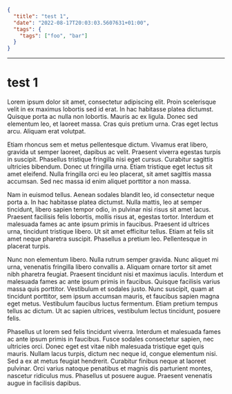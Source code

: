 ```json
{
  "title": "test 1",
  "date": "2022-08-17T20:03:03.5607631+01:00",
  "tags": {
    "tags": ["foo", "bar"]
  }
}
```
***
# test 1
Lorem ipsum dolor sit amet, consectetur adipiscing elit. Proin scelerisque velit in ex maximus lobortis sed id erat. In hac habitasse platea dictumst. Quisque porta ac nulla non lobortis. Mauris ac ex ligula. Donec sed elementum leo, et laoreet massa. Cras quis pretium urna. Cras eget lectus arcu. Aliquam erat volutpat.

Etiam rhoncus sem et metus pellentesque dictum. Vivamus erat libero, gravida ut semper laoreet, dapibus ac velit. Praesent viverra egestas turpis in suscipit. Phasellus tristique fringilla nisi eget cursus. Curabitur sagittis ultricies bibendum. Donec ut fringilla urna. Etiam tristique eget lectus sit amet eleifend. Nulla fringilla orci eu leo placerat, sit amet sagittis massa accumsan. Sed nec massa id enim aliquet porttitor a non massa.

Nam in euismod tellus. Aenean sodales blandit leo, id consectetur neque porta a. In hac habitasse platea dictumst. Nulla mattis, leo at semper tincidunt, libero sapien tempor odio, in pulvinar nisi risus sit amet lacus. Praesent facilisis felis lobortis, mollis risus at, egestas tortor. Interdum et malesuada fames ac ante ipsum primis in faucibus. Praesent id ultrices urna, tincidunt tristique libero. Ut sit amet efficitur tellus. Etiam at felis sit amet neque pharetra suscipit. Phasellus a pretium leo. Pellentesque in placerat turpis.

Nunc non elementum libero. Nulla rutrum semper gravida. Nunc aliquet mi urna, venenatis fringilla libero convallis a. Aliquam ornare tortor sit amet nibh pharetra feugiat. Praesent tincidunt nisi et maximus iaculis. Interdum et malesuada fames ac ante ipsum primis in faucibus. Quisque facilisis varius massa quis porttitor. Vestibulum et sodales justo. Nunc suscipit, quam at tincidunt porttitor, sem ipsum accumsan mauris, et faucibus sapien magna eget metus. Vestibulum faucibus luctus fermentum. Etiam pretium tempus tellus ac dictum. Ut ac sapien ultrices, vestibulum lectus tincidunt, posuere felis.

Phasellus ut lorem sed felis tincidunt viverra. Interdum et malesuada fames ac ante ipsum primis in faucibus. Fusce sodales consectetur sapien, nec ultricies orci. Donec eget est vitae nibh malesuada tristique eget quis mauris. Nullam lacus turpis, dictum nec neque id, congue elementum nisi. Sed a ex at metus feugiat hendrerit. Curabitur finibus neque at laoreet pulvinar. Orci varius natoque penatibus et magnis dis parturient montes, nascetur ridiculus mus. Phasellus ut posuere augue. Praesent venenatis augue in facilisis dapibus. 
